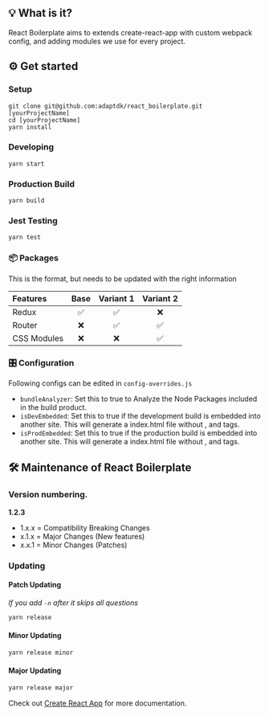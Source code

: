 ## 💡 What is it?
React Boilerplate aims to extends create-react-app with custom webpack config, and adding modules we use for every project.

## ⚙️ Get started

### Setup
```console
git clone git@github.com:adaptdk/react_boilerplate.git [yourProjectName]
cd [yourProjectName]
yarn install
```

### Developing
```console
yarn start
```

### Production Build
```console
yarn build
```

### Jest Testing
```console
yarn test
```

### 📦 Packages

This is the format, but needs to be updated with the right information

| Features | Base | Variant 1 | Variant 2 |
| :-------- | :----: | :---------: | :---------: |
| Redux       | ✅ | ✅ | ❌ |
| Router      | ❌ | ✅ | ✅ |
| CSS Modules | ❌ | ❌ | ✅ |

### 🎛 Configuration
Following configs can be edited in `config-overrides.js`
- `bundleAnalyzer`: Set this to true to Analyze the Node Packages included in the build product.
- `isDevEmbedded`: Set this to true if the development build is embedded into another site. This will generate a index.html file without <html>, <head> and <body> tags.
- `isProdEmbedded`: Set this to true if the production build is embedded into another site. This will generate a index.html file without <html>, <head> and <body> tags.

## 🛠 Maintenance of React Boilerplate
### Version numbering.
**1.2.3**
- 1.x.x = Compatibility Breaking Changes
- x.1.x = Major Changes (New features)
- x.x.1 = Minor Changes (Patches)

### Updating
#### Patch Updating
*If you add `-n` after it skips all questions*
```bash
yarn release
```

#### Minor Updating
```bash
yarn release minor
```

#### Major Updating
```bash
yarn release major
```

Check out [Create React App](https://github.com/facebook/create-react-app) for more documentation.

